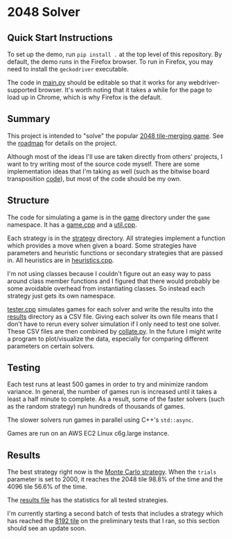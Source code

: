 # 2048 Solver

## Quick Start Instructions
To set up the demo, run `pip install .` at the top level of this repository.
By default, the demo runs in the Firefox browser.
To run in Firefox, you may need to install the `geckodriver` executable.

The code in [main.py](/demo/selenium/main.py) should be editable so that it works for any webdriver-supported browser.
It's worth noting that it takes a while for the page to load up in Chrome, which is why Firefox is the default.

## Summary
This project is intended to "solve" the popular [2048 tile-merging game](https://github.com/gabrielecirulli/2048).
See the [roadmap](/roadmap.md) for details on the project.

Although most of the ideas I'll use are taken directly from others' projects, I want to try writing most of the source code myself.
There are some implementation ideas that I'm taking as well (such as the bitwise board transposition [code](https://github.com/nneonneo/2048-ai/blob/master/2048.cpp#L38-L48)), but most of the code should be my own.


## Structure
The code for simulating a game is in the [game](/game) directory under the `game` namespace.
It has a [game.cpp](/game/game.cpp) and a [util.cpp](/game/util.cpp).

Each strategy is in the [strategy](/strategies) directory.
All strategies implement a function which provides a move when given a board. 
Some strategies have parameters and heuristic functions or secondary strategies that are passed in.
All heuristics are in [heuristics.cpp](/heuristics.cpp).

I'm not using classes because I couldn't figure out an easy way to pass around class member functions and I figured that there would probably be some avoidable overhead from instantiating classes.
So instead each strategy just gets its own namespace.

[tester.cpp](/tester.cpp) simulates games for each solver and write the results into the [results](/results) directory as a CSV file.
Giving each solver its own file means that I don't have to rerun every solver simulation if I only need to test one solver.
These CSV files are then combined by [collate.py](/results/collate.py).
In the future I might write a program to plot/visualize the data, especially for comparing different parameters on certain solvers.


## Testing
Each test runs at least 500 games in order to try and minimize random variance.
In general, the number of games run is increased until it takes a least a half minute to complete.
As a result, some of the faster solvers (such as the random strategy) run hundreds of thousands of games.

The slower solvers run games in parallel using C++'s `std::async`.

Games are run on an AWS EC2 Linux c6g.large instance.

## Results
The best strategy right now is the [Monte Carlo strategy](/solvers/monte_carlo.cpp). When the `trials` parameter is set to 2000, it reaches the 2048 tile 98.8% of the time and the 4096 tile 56.6% of the time.

The [results file](/results.csv) has the statistics for all tested strategies.

I'm currently starting a second batch of tests that includes a strategy which has reached the [8192 tile](/images/expectimax/test_run_corner_d4_1.png) on the preliminary tests that I ran, so this section should see an update soon.
